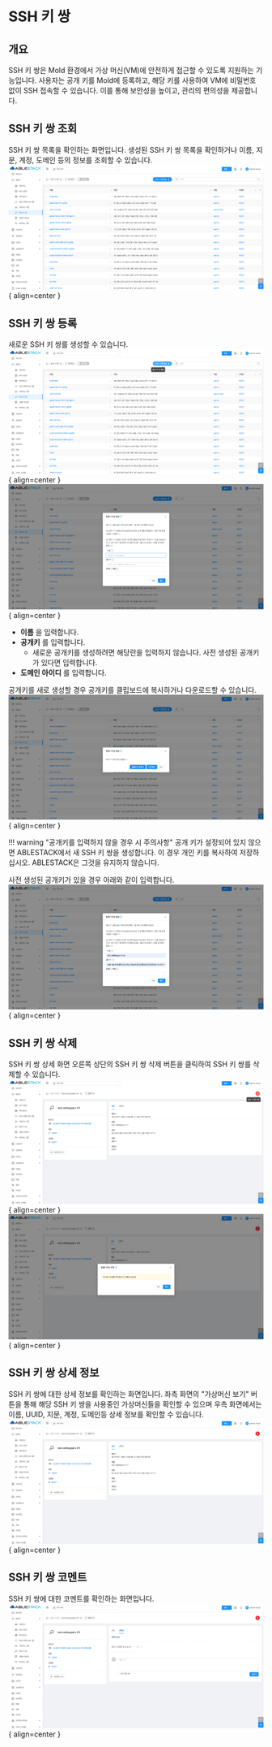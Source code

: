 
# SSH 키 쌍

## 개요
SSH 키 쌍은 Mold 환경에서 가상 머신(VM)에 안전하게 접근할 수 있도록 지원하는 기능입니다. 사용자는 공개 키를 Mold에 등록하고, 해당 키를 사용하여 VM에 비밀번호 없이 SSH 접속할 수 있습니다. 이를 통해 보안성을 높이고, 관리의 편의성을 제공합니다.

## SSH 키 쌍 조회
SSH 키 쌍 목록을 확인하는 화면입니다. 생성된 SSH 키 쌍 목록을 확인하거나 이름, 지문, 계정, 도메인 등의 정보를 조회할 수 있습니다.
![SSH 키 쌍 목록 조회](../../assets/images/admin-guide/mold/compute/sshkeypairs/mold-admin-guide-compute-sshkeypairs-1.png){ align=center }

## SSH 키 쌍 등록
새로운 SSH 키 쌍를 생성할 수 있습니다.
![SSH 키 쌍 등록](../../assets/images/admin-guide/mold/compute/sshkeypairs/mold-admin-guide-compute-sshkeypairs-2.png){ align=center }
![SSH 키 쌍 등록](../../assets/images/admin-guide/mold/compute/sshkeypairs/mold-admin-guide-compute-sshkeypairs-3.png){ align=center }

- **이름** 을 입력합니다.
- **공개키** 를 입력합니다.
    - 새로운 공개키를 생성하려면 해당란을 입력하지 않습니다. 사전 생성된 공개키가 있다면 입력합니다.
- **도메인 아이디** 를 입력합니다.

공개키를 새로 생성할 경우 공개키를 클립보드에 복사하거나 다운로드할 수 있습니다.
![SSH 키 쌍 등록](../../assets/images/admin-guide/mold/compute/sshkeypairs/mold-admin-guide-compute-sshkeypairs-3-1.png){ align=center }

!!! warning "공개키를 입력하지 않을 경우 시 주의사항"
    공개 키가 설정되어 있지 않으면 ABLESTACK에서 새 SSH 키 쌍을 생성합니다. 이 경우 개인 키를 복사하여 저장하십시오. ABLESTACK은 그것을 유지하지 않습니다.

사전 생성된 공개키가 있을 경우 아래와 같이 입력합니다.
![SSH 키 쌍 등록](../../assets/images/admin-guide/mold/compute/sshkeypairs/mold-admin-guide-compute-sshkeypairs-3-2.png){ align=center }

## SSH 키 쌍 삭제
SSH 키 쌍 상세 화면 오른쪽 상단의 SSH 키 쌍 삭제 버튼을 클릭하여 SSH 키 쌍를 삭제할 수 있습니다.
![SSH 키 쌍 삭제](../../assets/images/admin-guide/mold/compute/sshkeypairs/mold-admin-guide-compute-sshkeypairs-4.png){ align=center }
![SSH 키 쌍 삭제](../../assets/images/admin-guide/mold/compute/sshkeypairs/mold-admin-guide-compute-sshkeypairs-5.png){ align=center }

## SSH 키 쌍 상세 정보
SSH 키 쌍에 대한 상세 정보를 확인하는 화면입니다. 좌측 화면의 "가상머신 보기" 버튼을 통해 해당 SSH 키 쌍을 사용중인 가상머신들을 확인할 수 있으며 우측 화면에서는 이름, UUID, 지문, 계정, 도메인등 상세 정보를 확인할 수 있습니다.
![SSH 키 쌍 상세 정보](../../assets/images/admin-guide/mold/compute/sshkeypairs/mold-admin-guide-compute-sshkeypairs-6.png){ align=center }

## SSH 키 쌍 코멘트
SSH 키 쌍에 대한 코멘트를 확인하는 화면입니다.
![SSH 키 쌍 이벤트](../../assets/images/admin-guide/mold/compute/sshkeypairs/mold-admin-guide-compute-sshkeypairs-7.png){ align=center }

